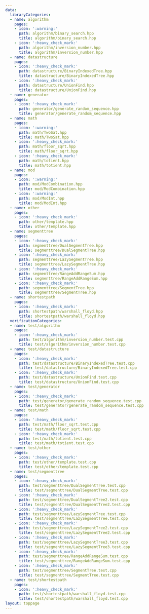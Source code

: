 ```yaml
---
data:
  libraryCategories:
  - name: algorithm
    pages:
    - icon: ':warning:'
      path: algorithm/binary_search.hpp
      title: algorithm/binary_search.hpp
    - icon: ':heavy_check_mark:'
      path: algorithm/inversion_number.hpp
      title: algorithm/inversion_number.hpp
  - name: datastructure
    pages:
    - icon: ':heavy_check_mark:'
      path: datastructure/BinaryIndexedTree.hpp
      title: datastructure/BinaryIndexedTree.hpp
    - icon: ':heavy_check_mark:'
      path: datastructure/UnionFind.hpp
      title: datastructure/UnionFind.hpp
  - name: generator
    pages:
    - icon: ':heavy_check_mark:'
      path: generator/generate_random_sequence.hpp
      title: generator/generate_random_sequence.hpp
  - name: math
    pages:
    - icon: ':warning:'
      path: math/TwoSat.hpp
      title: math/TwoSat.hpp
    - icon: ':heavy_check_mark:'
      path: math/floor_sqrt.hpp
      title: math/floor_sqrt.hpp
    - icon: ':heavy_check_mark:'
      path: math/totient.hpp
      title: math/totient.hpp
  - name: mod
    pages:
    - icon: ':warning:'
      path: mod/ModCombination.hpp
      title: mod/ModCombination.hpp
    - icon: ':warning:'
      path: mod/ModInt.hpp
      title: mod/ModInt.hpp
  - name: other
    pages:
    - icon: ':heavy_check_mark:'
      path: other/template.hpp
      title: other/template.hpp
  - name: segmenttree
    pages:
    - icon: ':heavy_check_mark:'
      path: segmenttree/DualSegmentTree.hpp
      title: segmenttree/DualSegmentTree.hpp
    - icon: ':heavy_check_mark:'
      path: segmenttree/LazySegmentTree.hpp
      title: segmenttree/LazySegmentTree.hpp
    - icon: ':heavy_check_mark:'
      path: segmenttree/RangeAddRangeSum.hpp
      title: segmenttree/RangeAddRangeSum.hpp
    - icon: ':heavy_check_mark:'
      path: segmenttree/SegmentTree.hpp
      title: segmenttree/SegmentTree.hpp
  - name: shortestpath
    pages:
    - icon: ':heavy_check_mark:'
      path: shortestpath/warshall_floyd.hpp
      title: shortestpath/warshall_floyd.hpp
  verificationCategories:
  - name: test/algorithm
    pages:
    - icon: ':heavy_check_mark:'
      path: test/algorithm/inversion_number.test.cpp
      title: test/algorithm/inversion_number.test.cpp
  - name: test/datastructure
    pages:
    - icon: ':heavy_check_mark:'
      path: test/datastructure/BinaryIndexedTree.test.cpp
      title: test/datastructure/BinaryIndexedTree.test.cpp
    - icon: ':heavy_check_mark:'
      path: test/datastructure/UnionFind.test.cpp
      title: test/datastructure/UnionFind.test.cpp
  - name: test/generator
    pages:
    - icon: ':heavy_check_mark:'
      path: test/generator/generate_random_sequence.test.cpp
      title: test/generator/generate_random_sequence.test.cpp
  - name: test/math
    pages:
    - icon: ':heavy_check_mark:'
      path: test/math/floor_sqrt.test.cpp
      title: test/math/floor_sqrt.test.cpp
    - icon: ':heavy_check_mark:'
      path: test/math/totient.test.cpp
      title: test/math/totient.test.cpp
  - name: test/other
    pages:
    - icon: ':heavy_check_mark:'
      path: test/other/template.test.cpp
      title: test/other/template.test.cpp
  - name: test/segmenttree
    pages:
    - icon: ':heavy_check_mark:'
      path: test/segmenttree/DualSegmentTree.test.cpp
      title: test/segmenttree/DualSegmentTree.test.cpp
    - icon: ':heavy_check_mark:'
      path: test/segmenttree/DualSegmentTree2.test.cpp
      title: test/segmenttree/DualSegmentTree2.test.cpp
    - icon: ':heavy_check_mark:'
      path: test/segmenttree/LazySegmentTree.test.cpp
      title: test/segmenttree/LazySegmentTree.test.cpp
    - icon: ':heavy_check_mark:'
      path: test/segmenttree/LazySegmentTree2.test.cpp
      title: test/segmenttree/LazySegmentTree2.test.cpp
    - icon: ':heavy_check_mark:'
      path: test/segmenttree/LazySegmentTree3.test.cpp
      title: test/segmenttree/LazySegmentTree3.test.cpp
    - icon: ':heavy_check_mark:'
      path: test/segmenttree/RangeAddRangeSum.test.cpp
      title: test/segmenttree/RangeAddRangeSum.test.cpp
    - icon: ':heavy_check_mark:'
      path: test/segmenttree/SegmentTree.test.cpp
      title: test/segmenttree/SegmentTree.test.cpp
  - name: test/shortestpath
    pages:
    - icon: ':heavy_check_mark:'
      path: test/shortestpath/warshall_floyd.test.cpp
      title: test/shortestpath/warshall_floyd.test.cpp
layout: toppage
---
```

